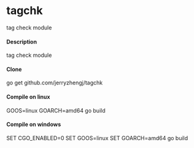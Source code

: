 # tagchk
tag check module


#### Description
tag check module


#### Clone

go get github.com/jerryzhengj/tagchk


#### Compile on linux

GOOS=linux GOARCH=amd64 go build

#### Compile on windows
SET CGO_ENABLED=0
SET GOOS=linux 
SET GOARCH=amd64
go build

